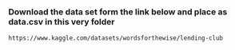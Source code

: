 ### Download the data set form the link below and place as data.csv in this very folder

```
https://www.kaggle.com/datasets/wordsforthewise/lending-club
```